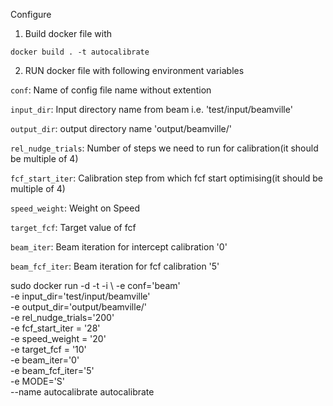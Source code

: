 Configure

1. Build docker file with

`docker build . -t autocalibrate`


2. RUN docker file with following environment variables

`conf`: Name of config file name without extention 

`input_dir`: Input directory name from beam i.e. 'test/input/beamville'

`output_dir`: output directory name 'output/beamville/'

`rel_nudge_trials`: Number of steps we need to run for calibration(it should be multiple of 4)  

`fcf_start_iter`: Calibration step from which fcf start optimising(it should be multiple of 4)

`speed_weight`: Weight on Speed

`target_fcf`: Target value of fcf

`beam_iter`: Beam iteration for intercept calibration '0'

`beam_fcf_iter`: Beam iteration for fcf calibration '5'


sudo docker run -d -t -i \ 
-e conf='beam' \
-e input_dir='test/input/beamville' \
-e output_dir='output/beamville/' \
-e rel_nudge_trials='200' \
-e fcf_start_iter = '28' \
-e speed_weight = '20' \
-e target_fcf = '10' \
-e beam_iter='0' \
-e beam_fcf_iter='5' \
-e MODE='S' \
--name autocalibrate autocalibrate